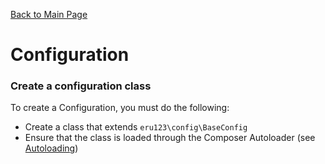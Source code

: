 [Back to Main Page](../README.md)

# Configuration
### Create a configuration class
To create a Configuration, you must do the following:
 - Create a class that extends `eru123\config\BaseConfig`
 - Ensure that the class is loaded through the Composer Autoloader (see [Autoloading](./autoload.md))